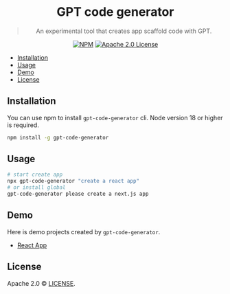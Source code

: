 <div align="center">

# GPT code generator

> An experimental tool that creates app scaffold code with GPT.

[![NPM](https://img.shields.io/npm/v/gpt-code-generator.svg)](https://www.npmjs.com/package/gpt-code-generator)
[![Apache 2.0 License](https://img.shields.io/github/license/saltstack/salt)](https://github.com/weaigc/gpt-code-generator/blob/main/license)
</div>

- [Installation](#installation)
- [Usage](#usage)
- [Demo](#demo)
- [License](#license)

## Installation

You can use npm to install `gpt-code-generator` cli. Node version 18 or higher is required.

```bash
npm install -g gpt-code-generator
```

## Usage

```bash
# start create app
npx gpt-code-generator "create a react app"
# or install global
gpt-code-generator please create a next.js app
```

## Demo
Here is demo projects created by `gpt-code-generator`.

* [React App](./tests//fixtures/react-app/)

## License

Apache 2.0 © [LICENSE](https://github.com/weaigc/gradio-chatbot/blob/main/LICENSE).
